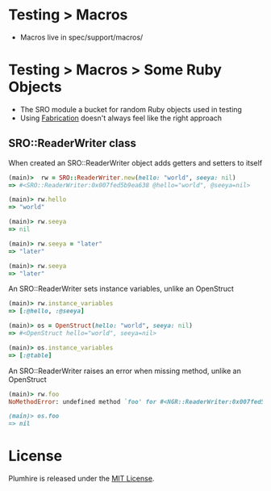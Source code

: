 Testing > Macros
================

* Macros live in spec/support/macros/

Testing > Macros > Some Ruby Objects
=============================

* The SRO module a bucket for random Ruby objects used in testing
* Using [Fabrication](http://www.fabricationgem.org/) doesn't always feel like the right approach

## SRO::ReaderWriter class

When created an SRO::ReaderWriter object adds getters and setters to itself
```ruby
(main)>  rw = SRO::ReaderWriter.new(hello: "world", seeya: nil)
=> #<SRO::ReaderWriter:0x007fed5b9ea638 @hello="world", @seeya=nil>

(main)> rw.hello
=> "world"

(main)> rw.seeya
=> nil

(main)> rw.seeya = "later"
=> "later"

(main)> rw.seeya
=> "later"
```

An SRO::ReaderWriter sets instance variables, unlike an OpenStruct
```ruby
(main)> rw.instance_variables
=> [:@hello, :@seeya]

(main)> os = OpenStruct(hello: "world", seeya: nil)
=> #<OpenStruct hello="world", seeya=nil>

(main)> os.instance_variables
=> [:@table]
```

An SRO::ReaderWriter raises an error when missing method, unlike an OpenStruct
```ruby
(main)> rw.foo
NoMethodError: undefined method `foo' for #<NGR::ReaderWriter:0x007fed5c6cd328 @hello="world", @seeya=nil>

(main)> os.foo
=> nil
```



License
=======

Plumhire is released under the [MIT License](http://www.opensource.org/licenses/MIT).
